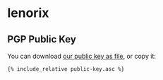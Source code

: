 # lenorix

## PGP Public Key

You can download [our public key as file](./public-key.asc), or copy it:

```
{% include_relative public-key.asc %}
```
